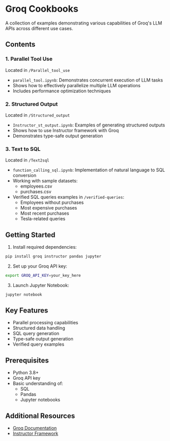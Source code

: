 # Groq Cookbooks

A collection of examples demonstrating various capabilities of Groq's LLM APIs across different use cases.

## Contents

### 1. Parallel Tool Use
Located in `/Parallel_tool_use`
- `parallel_tool.ipynb`: Demonstrates concurrent execution of LLM tasks
- Shows how to effectively parallelize multiple LLM operations
- Includes performance optimization techniques

### 2. Structured Output
Located in `/Structured_output`
- `Instructor_st_output.ipynb`: Examples of generating structured outputs
- Shows how to use Instructor framework with Groq
- Demonstrates type-safe output generation

### 3. Text to SQL
Located in `/Text2sql`
- `function_calling_sql.ipynb`: Implementation of natural language to SQL conversion
- Working with sample datasets:
  - employees.csv
  - purchases.csv
- Verified SQL queries examples in `/verified-queries`:
  - Employees without purchases
  - Most expensive purchases
  - Most recent purchases
  - Tesla-related queries

## Getting Started

1. Install required dependencies:
```bash
pip install groq instructor pandas jupyter
```

2. Set up your Groq API key:
```bash
export GROQ_API_KEY=your_key_here
```

3. Launch Jupyter Notebook:
```bash
jupyter notebook
```

## Key Features
- Parallel processing capabilities
- Structured data handling
- SQL query generation
- Type-safe output generation
- Verified query examples

## Prerequisites
- Python 3.8+
- Groq API key
- Basic understanding of:
  - SQL
  - Pandas
  - Jupyter notebooks

## Additional Resources
- [Groq Documentation](https://docs.groq.com)
- [Instructor Framework](https://github.com/jxnl/instructor)
